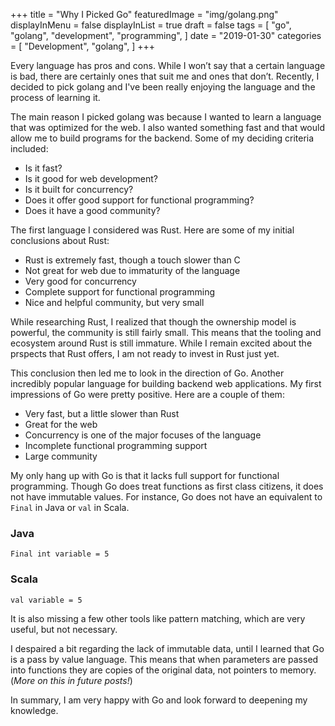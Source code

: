 +++
title = "Why I Picked Go"
featuredImage = "img/golang.png"
displayInMenu = false
displayInList = true
draft = false
tags = [
    "go",
    "golang",
    "development",
    "programming",
]
date = "2019-01-30"
categories = [
    "Development",
    "golang",
]
+++

Every language has pros and cons. While I won’t say that a certain language is bad, there are certainly ones that suit me and ones that don’t. Recently, I decided to pick golang and I've been really enjoying the language and the process of learning it.


The main reason I picked golang was because I wanted to learn a language that was optimized for the web. I also wanted something fast and that would allow me to build programs for the backend. Some of my deciding criteria included:

<ul>
  <li>Is it fast?</li>
  <li>Is it good for web development?</li>
  <li>Is it built for concurrency?</li>
  <li>Does it offer good support for functional programming?</li>
  <li>Does it have a good community?</li>
</ul>

The first language I considered was Rust. Here are some of my initial conclusions about Rust: 
<ul>
<li>Rust is extremely fast, though a touch slower than C</li>
<li>Not great for web due to immaturity of the language</li>
<li>Very good for concurrency</li>
<li>Complete support for functional programming</li>
<li>Nice and helpful community, but very small</li>
</ul>

While researching Rust, I realized that though the ownership model is powerful, the community is still fairly small. This means that the tooling and ecosystem around Rust is still immature. While I remain excited about the prspects that Rust offers, I am not ready to invest in Rust just yet.

This conclusion then led me to look in the direction of Go. Another incredibly popular language for building backend web applications. My first impressions of Go were pretty positive. Here are a couple of them: 

* Very fast, but a little slower than Rust
* Great for the web
* Concurrency is one of the major focuses of the language
* Incomplete functional programming support
* Large community

My only hang up with Go is that it lacks full support for functional programming. Though Go does treat functions as first class citizens, it does not have immutable values. For instance, Go does not have an equivalent to `Final` in Java or `val` in Scala.

### Java
```
Final int variable = 5
```

### Scala 
```
val variable = 5
```

It is also missing a few other tools like pattern matching, which are very useful, but not necessary. 

I despaired a bit regarding the lack of immutable data, until I learned that Go is a pass by value language. This means that when parameters are passed into functions they are copies of the original data, not pointers to memory. (_More on this in future posts!_)

In summary, I am very happy with Go and look forward to deepening my knowledge.

